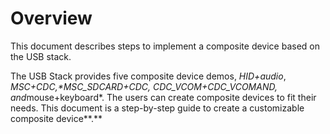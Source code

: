 # Overview

This document describes steps to implement a composite device based on the USB stack.

The USB Stack provides five composite device demos, *HID+audio*, *MSC+CDC,**MSC\_SDCARD+CDC,* *CDC\_VCOM+CDC\_VCOMAND*, and*mouse+keyboard*. The users can create composite devices to fit their needs. This document is a step-by-step guide to create a customizable composite device**.**

